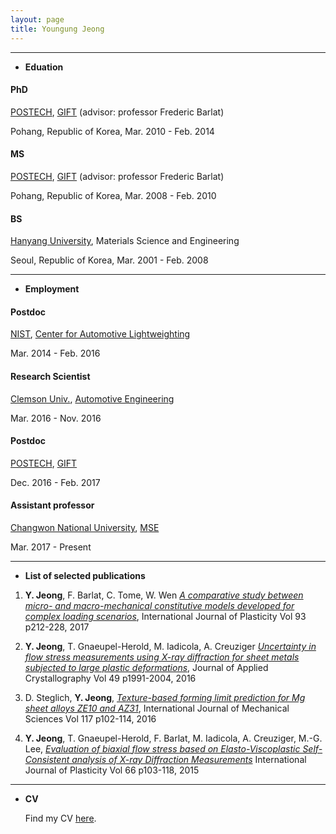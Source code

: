 ```yaml
---
layout: page
title: Youngung Jeong
---
```


<!-- I'm an assistant professor at [Changwon National University](http://changwon.ac.kr) <img src='/images/cwnu.png' width='80' >. -->
<!-- I am interested in studying mechanical behaviors of metals. -->
<!-- I look at crystallographic textures of polycrystalline metals using X-ray diffractometer, which also can be used to measure residual stresses. -->
<!-- [Python](www.python.org) <img src='/images/python-logo@2x.png' width='140'> and [Fortran](https://gcc.gnu.org/fortran/) are my two favorite languages. -->
<!-- Data I handle is usually visualized by [matplotlib](https://matplotlib.org), which is one of many scientific Python packages. -->
<!-- While I was an undergraduate, I learned how to write small computer programs using those languages. -->
<!-- One of such is [texture](https://github.com/youngung/texture), which is a collection of various python modules particuarly useeful for plotting pole figures from discrete set of orientations. -->

<!-- [Emacs](https://www.gnu.org/software/emacs/) <img src='/images/emacs.png' width='30'> is my favorite editor and I write equations using [LaTeX](https://www.latex-project.org). <img src='/images/latex-project-logo.svg' width='120'> -->

-------------
- **Eduation**

#### PhD

[POSTECH](http://www.postech.ac.kr), [GIFT](http://gift.postech.ac.kr) (advisor: professor Frederic Barlat)

Pohang, Republic of Korea, Mar. 2010 - Feb. 2014

#### MS

[POSTECH](http://www.postech.ac.kr), [GIFT](http://gift.postech.ac.kr) (advisor: professor Frederic Barlat)

Pohang, Republic of Korea, Mar. 2008 - Feb. 2010

#### BS

[Hanyang University](http://hanyang.ac.kr), Materials Science and Engineering

Seoul, Republic of Korea, Mar. 2001 - Feb. 2008


-------------

- **Employment**

#### Postdoc

[NIST](http://www.nist.gov), [Center for Automotive Lightweighting](https://www.nist.gov/lightweighting)

Mar. 2014 - Feb. 2016

#### Research Scientist

[Clemson Univ.](http://www.clemson.edu), [Automotive Engineering](http://www.clemson.edu/cecas/departments/automotive-engineering/)

Mar. 2016 - Nov. 2016

#### Postdoc

[POSTECH](http://www.postech.ac.kr), [GIFT](http://gift.postech.ac.kr)

Dec. 2016 - Feb. 2017

#### Assistant professor

[Changwon National University](http://changwon.ac.kr), [MSE](http://portal.changwon.ac.kr/home/mse)

Mar. 2017 - Present

-------------

- **List of selected publications**

1. **Y. Jeong**, F. Barlat, C. Tome, W. Wen [_A comparative study between micro- and macro-mechanical constitutive models developed for complex loading scenarios_](http://dx.doi.org/10.1016/j.ijplas.2016.07.015), International Journal of Plasticity Vol 93 p212-228, 2017

2. **Y. Jeong**, T. Gnaeupel-Herold, M. Iadicola, A. Creuziger [_Uncertainty in flow stress measurements using X-ray diffraction for sheet metals subjected to large plastic deformations_](https://doi.org/10.1107/S1600576716013662), Journal of Applied Crystallography Vol 49 p1991-2004, 2016

3. D. Steglich, **Y. Jeong**, [_Texture-based forming limit prediction for Mg sheet alloys ZE10 and AZ31_](http://dx.doi.org/10.1016/j.ijmecsci.2016.08.013), International Journal of Mechanical Sciences Vol 117 p102-114, 2016

4. **Y. Jeong**, T. Gnaeupel-Herold, F. Barlat, M. Iadicola, A. Creuziger, M.-G. Lee, [_Evaluation of biaxial flow stress based on Elasto-Viscoplastic Self-Consistent analysis of X-ray Diffraction Measurements_](http://dx.doi.org/10.1016/j.ijplas.2014.06.009) International Journal of Plasticity Vol 66 p103-118, 2015


-------------
- **CV**

  Find my CV [here](/images/cv.pdf).
